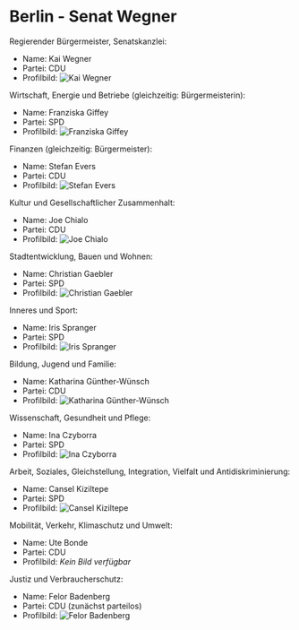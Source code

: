 # Berlin - Senat Wegner

Regierender Bürgermeister, Senatskanzlei:
* Name: Kai Wegner
* Partei: CDU
* Profilbild: ![Kai Wegner](https://upload.wikimedia.org/wikipedia/commons/thumb/2/2c/2023-04-27_Sitzung_des_Abgeordnetenhauses_von_Berlin_by_Sandro_Halank%E2%80%93110.jpg/400px-2023-04-27_Sitzung_des_Abgeordnetenhauses_von_Berlin_by_Sandro_Halank%E2%80%93110.jpg)

Wirtschaft, Energie und Betriebe (gleichzeitig: Bürgermeisterin):
* Name: Franziska Giffey
* Partei: SPD
* Profilbild: ![Franziska Giffey](https://upload.wikimedia.org/wikipedia/commons/thumb/a/ad/2023-04-27_Sitzung_des_Abgeordnetenhauses_von_Berlin_by_Sandro_Halank%E2%80%93011.jpg/400px-2023-04-27_Sitzung_des_Abgeordnetenhauses_von_Berlin_by_Sandro_Halank%E2%80%93011.jpg)

Finanzen (gleichzeitig: Bürgermeister):
* Name: Stefan Evers
* Partei: CDU
* Profilbild: ![Stefan Evers](https://upload.wikimedia.org/wikipedia/commons/thumb/4/4a/Stefan_Evers%2C_Finanzsenator_von_Berlin%2C_%28Tobias_Koch%2C_202%29.jpg/400px-Stefan_Evers%2C_Finanzsenator_von_Berlin%2C_%28Tobias_Koch%2C_202%29.jpg)

Kultur und Gesellschaftlicher Zusammenhalt:
* Name: Joe Chialo
* Partei: CDU
* Profilbild: ![Joe Chialo](https://upload.wikimedia.org/wikipedia/commons/thumb/f/ff/Joe_Chialo.jpg/400px-Joe_Chialo.jpg)

Stadtentwicklung, Bauen und Wohnen:
* Name: Christian Gaebler
* Partei: SPD
* Profilbild: ![Christian Gaebler](https://upload.wikimedia.org/wikipedia/commons/thumb/1/1d/2023-04-27_Sitzung_des_Abgeordnetenhauses_von_Berlin_by_Sandro_Halank%E2%80%93084.jpg/400px-2023-04-27_Sitzung_des_Abgeordnetenhauses_von_Berlin_by_Sandro_Halank%E2%80%93084.jpg)

Inneres und Sport:
* Name: Iris Spranger
* Partei: SPD
* Profilbild: ![Iris Spranger](https://upload.wikimedia.org/wikipedia/commons/thumb/5/59/2021-12-21_Sitzung_des_Abgeordnetenhauses_von_Berlin_by_Sandro_Halank%E2%80%93127.jpg/400px-2021-12-21_Sitzung_des_Abgeordnetenhauses_von_Berlin_by_Sandro_Halank%E2%80%93127.jpg)

Bildung, Jugend und Familie:
* Name: Katharina Günther-Wünsch
* Partei: CDU
* Profilbild: ![Katharina Günther-Wünsch](https://upload.wikimedia.org/wikipedia/commons/thumb/4/46/2023-04-27_Sitzung_des_Abgeordnetenhauses_von_Berlin_by_Sandro_Halank%E2%80%93117.jpg/400px-2023-04-27_Sitzung_des_Abgeordnetenhauses_von_Berlin_by_Sandro_Halank%E2%80%93117.jpg)

Wissenschaft, Gesundheit und Pflege:
* Name: Ina Czyborra
* Partei: SPD
* Profilbild: ![Ina Czyborra](https://upload.wikimedia.org/wikipedia/commons/thumb/d/d6/2023-04-27_Sitzung_des_Abgeordnetenhauses_von_Berlin_by_Sandro_Halank%E2%80%93137.jpg/400px-2023-04-27_Sitzung_des_Abgeordnetenhauses_von_Berlin_by_Sandro_Halank%E2%80%93137.jpg)

Arbeit, Soziales, Gleichstellung, Integration, Vielfalt und Antidiskriminierung:
* Name: Cansel Kiziltepe
* Partei: SPD
* Profilbild: ![Cansel Kiziltepe](https://upload.wikimedia.org/wikipedia/commons/thumb/e/e3/2023-04-27_Sitzung_des_Abgeordnetenhauses_von_Berlin_by_Sandro_Halank%E2%80%93139.jpg/400px-2023-04-27_Sitzung_des_Abgeordnetenhauses_von_Berlin_by_Sandro_Halank%E2%80%93139.jpg)

Mobilität, Verkehr, Klimaschutz und Umwelt:
* Name: Ute Bonde
* Partei: CDU
* Profilbild: *Kein Bild verfügbar*

Justiz und Verbraucherschutz:
* Name: Felor Badenberg
* Partei: CDU (zunächst parteilos)
* Profilbild: ![Felor Badenberg](https://upload.wikimedia.org/wikipedia/commons/thumb/6/68/Felor_Badenberg_Portrait.jpg/400px-Felor_Badenberg_Portrait.jpg)
